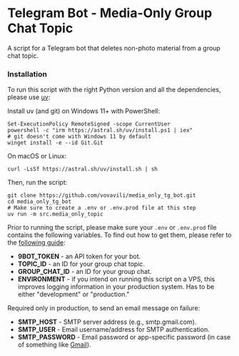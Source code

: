 # Telegram Bot - Media-Only Group Chat Topic

A script for a Telegram bot that deletes non-photo material from a group chat topic.

### Installation

To run this script with the right Python version and all the dependencies, please use [uv](https://docs.astral.sh/uv/):

Install uv (and git) on Windows 11+ with PowerShell:

```shell
Set-ExecutionPolicy RemoteSigned -scope CurrentUser
powershell -c "irm https://astral.sh/uv/install.ps1 | iex"
# git doesn't come with Windows 11 by default
winget install -e --id Git.Git
```

On macOS or Linux:

```shell
curl -LsSf https://astral.sh/uv/install.sh | sh
```

Then, run the script:

```shell
git clone https://github.com/vovavili/media_only_tg_bot.git
cd media_only_tg_bot
# Make sure to create a .env or .env.prod file at this step
uv run -m src.media_only_topic
```

Prior to running the script, please make sure your `.env` or `.env.prod` file contains the following variables. To find out 
how to get them, please refer to the 
[following guide](https://gist.github.com/nafiesl/4ad622f344cd1dc3bb1ecbe468ff9f8a):
- **9BOT_TOKEN** - an API token for your bot.
- **TOPIC_ID** - an ID for your group chat topic.
- **GROUP_CHAT_ID** - an ID for your group chat.
- **ENVIRONMENT** - if you intend on running this script on a VPS, this improves logging
    information in your production system. Has to be either "development" or "production."

Required only in production, to send an email message on failure:

- **SMTP_HOST** - SMTP server address (e.g., smtp.gmail.com).
- **SMTP_USER** - Email username/address for SMTP authentication.
- **SMTP_PASSWORD** - Email password or app-specific password (in case of something like 
[Gmail](https://support.google.com/mail/answer/185833?hl=en)).